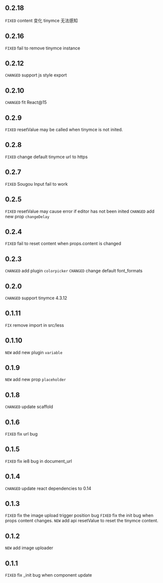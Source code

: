 ## 0.2.18
`FIXED` content 变化 tinymce 无法感知

## 0.2.16
`FIXED` fail to remove tinymce instance

## 0.2.12
`CHANGED` support js style export

## 0.2.10

`CHANGED` fit React@15

## 0.2.9

`FIXED` resetValue may be called when tinymce is not inited.

## 0.2.8

`FIXED` change default tinymce url to https
 
## 0.2.7

`FIXED` Sougou Input fail to work

## 0.2.5

`FIXED` resetValue may cause error if editor has not been inited
`CHANGED` add new prop `changeDelay`

## 0.2.4

`FIXED` fail to reset content when props.content is changed

## 0.2.3

`CHANGED` add plugin `colorpicker`
`CHANGED` change default font_formats

## 0.2.0

`CHANGED` support tinymce 4.3.12

## 0.1.11
`FIX` remove import in src/less

## 0.1.10
`NEW` add new plugin `variable`

## 0.1.9

`NEW` add new prop `placeholder`

## 0.1.8

`CHANGED` update scaffold

## 0.1.6

`FIXED` fix url bug

## 0.1.5

`FIXED` fix ie8 bug in document_url

## 0.1.4

`CHANGED` update react dependencies to 0.14

## 0.1.3

`FIXED` fix the image upload trigger position bug
`FIXED` fix the init bug when props content changes.
`NEW` add api resetValue to reset the tinymce content.

## 0.1.2

`NEW` add image uploader

## 0.1.1

`FIXED` fix _init bug when component update